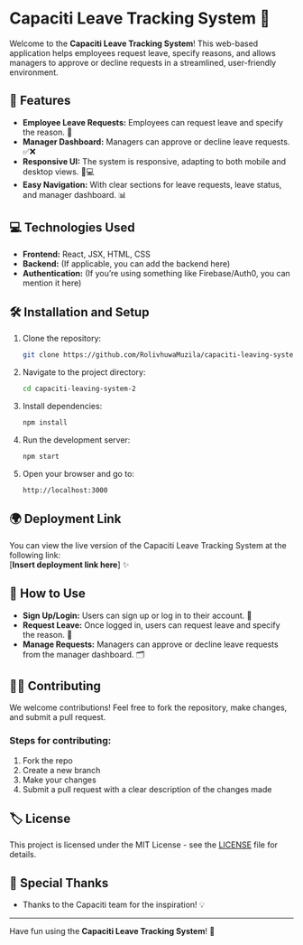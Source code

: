 # Capaciti Leave Tracking System 🌟

Welcome to the **Capaciti Leave Tracking System**! This web-based application helps employees request leave, specify reasons, and allows managers to approve or decline requests in a streamlined, user-friendly environment.

## 🚀 Features

- **Employee Leave Requests:** Employees can request leave and specify the reason. 📝
- **Manager Dashboard:** Managers can approve or decline leave requests. ✅❌
- **Responsive UI:** The system is responsive, adapting to both mobile and desktop views. 📱💻
- **Easy Navigation:** With clear sections for leave requests, leave status, and manager dashboard. 📊

## 💻 Technologies Used

- **Frontend:** React, JSX, HTML, CSS
- **Backend:** (If applicable, you can add the backend here)
- **Authentication:** (If you’re using something like Firebase/Auth0, you can mention it here)

## 🛠️ Installation and Setup

1. Clone the repository:
   ```bash
   git clone https://github.com/RolivhuwaMuzila/capaciti-leaving-system-2.git
   ```

2. Navigate to the project directory:
   ```bash
   cd capaciti-leaving-system-2
   ```

3. Install dependencies:
   ```bash
   npm install
   ```

4. Run the development server:
   ```bash
   npm start
   ```

5. Open your browser and go to:
   ```
   http://localhost:3000
   ```

## 🌍 Deployment Link

You can view the live version of the Capaciti Leave Tracking System at the following link:  
[**Insert deployment link here**] ✨

## 📑 How to Use

- **Sign Up/Login:** Users can sign up or log in to their account. 🔑
- **Request Leave:** Once logged in, users can request leave and specify the reason. 📅
- **Manage Requests:** Managers can approve or decline leave requests from the manager dashboard. 🗂️

## 🧑‍💻 Contributing

We welcome contributions! Feel free to fork the repository, make changes, and submit a pull request.

### Steps for contributing:
1. Fork the repo
2. Create a new branch
3. Make your changes
4. Submit a pull request with a clear description of the changes made

## 🏷️ License

This project is licensed under the MIT License - see the [LICENSE](LICENSE) file for details.

## 🙏 Special Thanks

- Thanks to the Capaciti team for the inspiration! 💡

---

Have fun using the **Capaciti Leave Tracking System**! 🎉

